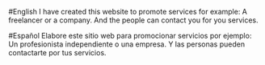 #English 
I have created this website to promote services for example: A freelancer or a company.
And the people can contact you for you services.

#Español
Elabore este sitio web para promocionar servicios por ejemplo: Un profesionista independiente o una empresa.
Y las personas pueden contactarte por tus servicios.
